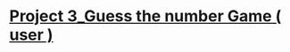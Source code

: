 # [Project 3_Guess the number Game ( user )](https://colab.research.google.com/drive/1_PbhF1q9DBRXK92xd2sZk49c9OCQ-kZK#scrollTo=Q99QH-iQsicL)


